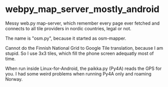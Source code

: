 # webpy_map_server_mostly_android

Messy web.py map-server, which remember every page ever fetched and connects to all tile providers in nordic countries, legal or not.

The name is "osm.py", because it started as osm-mapper.

Cannot do the Finnish National Grid to Google Tile translation, because I am stupid. So I use 3x3 tiles, which fill the phone screen adequatly most of time.

When run inside Linux-for-Android, the paikka.py (Py4A) reads the GPS for you. I had some weird problems when running Py4A only and roaming Norway.
